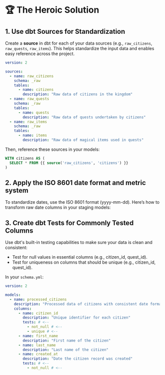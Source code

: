 # 🏆 **The Heroic Solution**

## 1. Use dbt Sources for Standardization

Create a **source** in dbt for each of your data sources (e.g., `raw_citizens`, `raw_quests`, `raw_items`). This helps standardize the input data and enables easy reference across the project.

```yaml
version: 2

sources:
  - name: raw_citizens
    schema: _raw
    tables:
      - name: citizens
        description: "Raw data of citizens in the kingdom"
  - name: raw_quests
    schema: _raw
    tables:
      - name: quests
        description: "Raw data of quests undertaken by citizens"
  - name: raw_items
    schema: _raw
    tables:
      - name: items
        description: "Raw data of magical items used in quests"
```

Then, reference these sources in your models:

```sql
WITH citizens AS (
  SELECT * FROM {{ source('raw_citizens', 'citizens') }}
)
```

## 2. Apply the ISO 8601 date format and metric system

To standardize dates, use the ISO 8601 format (yyyy-mm-dd). Here’s how to transform raw date columns in your staging models:

## 3. Create dbt Tests for Commonly Tested Columns

Use dbt's built-in testing capabilities to make sure your data is clean and consistent:

- Test for null values in essential columns (e.g., citizen_id, quest_id).
- Test for uniqueness on columns that should be unique (e.g., citizen_id, quest_id).

In your `schema.yml`:

```yaml
version: 2

models:
  - name: processed_citizens
    description: "Processed data of citizens with consistent date format"
    columns:
      - name: citizen_id
        description: "Unique identifier for each citizen"
        tests: # <--
          - not_null # <--
          - unique # <--
      - name: first_name
        description: "First name of the citizen"
      - name: last_name
        description: "Last name of the citizen"
      - name: created_at
        description: "Date the citizen record was created"
        tests: # <--
          - not_null # <--
```
